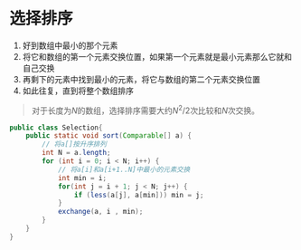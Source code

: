 # 选择排序

1. 好到数组中最小的那个元素
2. 将它和数组的第一个元素交换位置，如果第一个元素就是最小元素那么它就和自己交换
3. 再剩下的元素中找到最小的元素，将它与数组的第二个元素交换位置
4. 如此往复，直到将整个数组排序

> 对于长度为$N$的数组，选择排序需要大约$N^2/2$次比较和$N$次交换。

```java
public class Selection{
    public static void sort(Comparable[] a) {
        // 将a[]按升序排列
        int N = a.length;
        for (int i = 0; i < N; i++) {
            // 将a[i]和a[i+1..N]中最小的元素交换
            int min = i;
            for(int j = i + 1; j < N; j++) {
                if (less(a[j], a[min])) min = j;
            }
            exchange(a, i , min);
        }
    }
}
```

